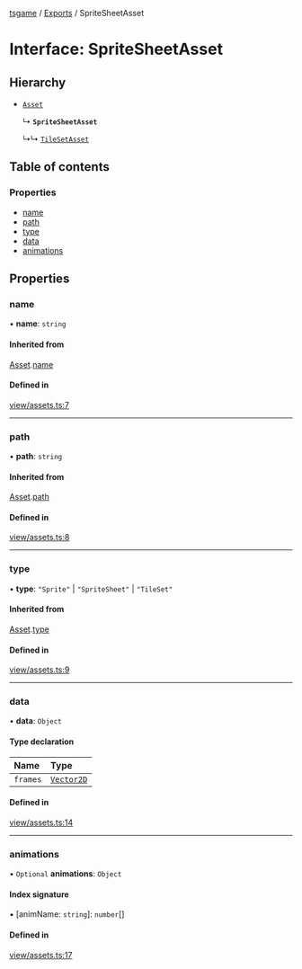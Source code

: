 [tsgame](../README.md) / [Exports](../modules.md) / SpriteSheetAsset

# Interface: SpriteSheetAsset

## Hierarchy

- [`Asset`](Asset.md)

  ↳ **`SpriteSheetAsset`**

  ↳↳ [`TileSetAsset`](TileSetAsset.md)

## Table of contents

### Properties

- [name](SpriteSheetAsset.md#name)
- [path](SpriteSheetAsset.md#path)
- [type](SpriteSheetAsset.md#type)
- [data](SpriteSheetAsset.md#data)
- [animations](SpriteSheetAsset.md#animations)

## Properties

### name

• **name**: `string`

#### Inherited from

[Asset](Asset.md).[name](Asset.md#name)

#### Defined in

[view/assets.ts:7](https://github.com/ashleycheung/tsgame/blob/0573a5b/src/view/assets.ts#L7)

___

### path

• **path**: `string`

#### Inherited from

[Asset](Asset.md).[path](Asset.md#path)

#### Defined in

[view/assets.ts:8](https://github.com/ashleycheung/tsgame/blob/0573a5b/src/view/assets.ts#L8)

___

### type

• **type**: ``"Sprite"`` \| ``"SpriteSheet"`` \| ``"TileSet"``

#### Inherited from

[Asset](Asset.md).[type](Asset.md#type)

#### Defined in

[view/assets.ts:9](https://github.com/ashleycheung/tsgame/blob/0573a5b/src/view/assets.ts#L9)

___

### data

• **data**: `Object`

#### Type declaration

| Name | Type |
| :------ | :------ |
| `frames` | [`Vector2D`](../classes/Vector2D.md) |

#### Defined in

[view/assets.ts:14](https://github.com/ashleycheung/tsgame/blob/0573a5b/src/view/assets.ts#L14)

___

### animations

• `Optional` **animations**: `Object`

#### Index signature

▪ [animName: `string`]: `number`[]

#### Defined in

[view/assets.ts:17](https://github.com/ashleycheung/tsgame/blob/0573a5b/src/view/assets.ts#L17)
